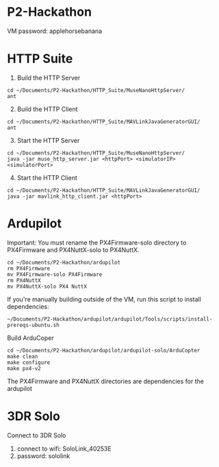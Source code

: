 # P2-Hackathon
VM password: applehorsebanana
# HTTP Suite
1. Build the HTTP Server
```
cd ~/Documents/P2-Hackathon/HTTP_Suite/MuseNanoHttpServer/
ant
```
2. Build the HTTP Client
```
cd ~/Documents/P2-Hackathon/HTTP_Suite/MAVLinkJavaGeneratorGUI/
ant
```
3. Start the HTTP Server
```
cd ~/Documents/P2-Hackathon/HTTP_Suite/MuseNanoHttpServer/
java -jar muse_http_server.jar <httpPort> <simulatorIP> <simulatorPort>
```
4. Start the HTTP Client 
```
cd ~/Documents/P2-Hackathon/HTTP_Suite/MAVLinkJavaGeneratorGUI/
java -jar mavlink_http_client.jar <httpPort>
```

# Ardupilot

Important: You must rename the PX4Firmware-solo directory to PX4Firmware and PX4NuttX-solo to PX4NuttX.
```
cd ~/Documents/P2-Hackathon/ardupilot
rm PX4Firmware
mv PX4Firmware-solo PX4Firmware
rm PX4NuttX
mv PX4NuttX-solo PX4 NuttX
```
If you're manually building outside of the VM, run this script to install dependencies: 

`~/Documents/P2-Hackathon/ardupilot/ardupilot/Tools/scripts/install-prereqs-ubuntu.sh`

Build ArduCoper
```
cd ~/Documents/P2-Hackathon/ardupilot/ardupilot-solo/ArduCopter
make clean
make configure
make px4-v2
```
The PX4Firmware and PX4NuttX directories are dependencies for the ardupilot

# 3DR Solo 
Connect to 3DR Solo
1. connect to wifi:  SoloLink_40253E  
2. password: sololink
